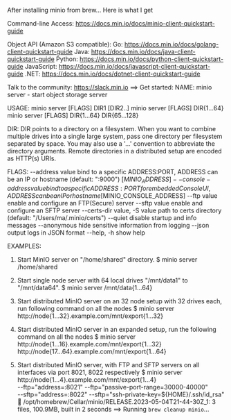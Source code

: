 
After installing minio from brew...  Here is what I get

Command-line Access: https://docs.min.io/docs/minio-client-quickstart-guide

Object API (Amazon S3 compatible):
   Go:         https://docs.min.io/docs/golang-client-quickstart-guide
   Java:       https://docs.min.io/docs/java-client-quickstart-guide
   Python:     https://docs.min.io/docs/python-client-quickstart-guide
   JavaScript: https://docs.min.io/docs/javascript-client-quickstart-guide
   .NET:       https://docs.min.io/docs/dotnet-client-quickstart-guide

Talk to the community: https://slack.min.io
==> Get started:
NAME:
  minio server - start object storage server

USAGE:
  minio server [FLAGS] DIR1 [DIR2..]
  minio server [FLAGS] DIR{1...64}
  minio server [FLAGS] DIR{1...64} DIR{65...128}

DIR:
  DIR points to a directory on a filesystem. When you want to combine
  multiple drives into a single large system, pass one directory per
  filesystem separated by space. You may also use a '...' convention
  to abbreviate the directory arguments. Remote directories in a
  distributed setup are encoded as HTTP(s) URIs.

FLAGS:
  --address value              bind to a specific ADDRESS:PORT, ADDRESS can be an IP or hostname (default: ":9000") [$MINIO_ADDRESS]
  --console-address value      bind to a specific ADDRESS:PORT for embedded Console UI, ADDRESS can be an IP or hostname [$MINIO_CONSOLE_ADDRESS]
  --ftp value                  enable and configure an FTP(Secure) server
  --sftp value                 enable and configure an SFTP server
  --certs-dir value, -S value  path to certs directory (default: "/Users/ma/.minio/certs")
  --quiet                      disable startup and info messages
  --anonymous                  hide sensitive information from logging
  --json                       output logs in JSON format
  --help, -h                   show help

EXAMPLES:
  1. Start MinIO server on "/home/shared" directory.
     $ minio server /home/shared

  2. Start single node server with 64 local drives "/mnt/data1" to    "/mnt/data64".
     $ minio server /mnt/data{1...64}

  3. Start distributed MinIO server on an 32 node setup with 32 drives each,   run following command on all the nodes
     $ minio server http://node{1...32}.example.com/mnt/export{1...32}

  4. Start distributed MinIO server in an expanded setup, run the following command on all the nodes
     $ minio server http://node{1...16}.example.com/mnt/export{1...32} \
            http://node{17...64}.example.com/mnt/export{1...64}

  5. Start distributed MinIO server, with FTP and SFTP servers on all interfaces via port 8021, 8022 respectively
     $ minio server http://node{1...4}.example.com/mnt/export{1...4} \
           --ftp="address=:8021" --ftp="passive-port-range=30000-40000" \
           --sftp="address=:8022" --sftp="ssh-private-key=${HOME}/.ssh/id_rsa"
🍺  /opt/homebrew/Cellar/minio/RELEASE.2023-05-04T21-44-30Z_1: 3 files, 100.9MB, built in 2 seconds
==> Running `brew cleanup minio`...
